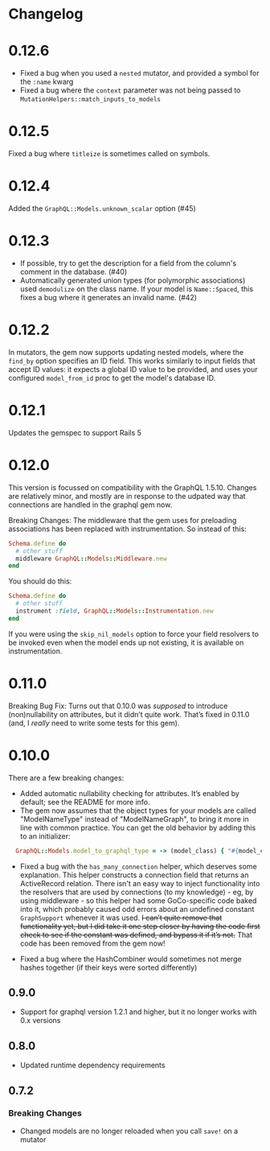 # Changelog

# 0.12.6
- Fixed a bug when you used a `nested` mutator, and provided a symbol for the `:name` kwarg
- Fixed a bug where the `context` parameter was not being passed to `MutationHelpers::match_inputs_to_models`

# 0.12.5
Fixed a bug where `titleize` is sometimes called on symbols.

# 0.12.4
Added the `GraphQL::Models.unknown_scalar` option (#45)

# 0.12.3
- If possible, try to get the description for a field from the column's comment in the database. (#40)
- Automatically generated union types (for polymorphic associations) used `demodulize` on the class name. If your model is `Name::Spaced`, this fixes a bug where it generates an invalid name. (#42)

# 0.12.2
In mutators, the gem now supports updating nested models, where the `find_by` option specifies an ID field. This works similarly
to input fields that accept ID values: it expects a global ID value to be provided, and uses your configured `model_from_id` proc
to get the model's database ID.

# 0.12.1
Updates the gemspec to support Rails 5

# 0.12.0
This version is focussed on compatibility with the GraphQL 1.5.10. Changes are relatively minor, and mostly are in response to the udpated way that connections are handled in the graphql gem now.

Breaking Changes:
The middleware that the gem uses for preloading associations has been replaced with instrumentation. So instead of this:
```ruby
Schema.define do
  # other stuff
  middleware GraphQL::Models::Middleware.new
end
```
You should do this:
```ruby
Schema.define do
  # other stuff
  instrument :field, GraphQL::Models::Instrumentation.new
end
```
If you were using the `skip_nil_models` option to force your field resolvers to be invoked even when the model ends up not existing, it is available on instrumentation.

# 0.11.0
Breaking Bug Fix: Turns out that 0.10.0 was _supposed_ to introduce (non)nullability on attributes, but it didn’t quite work. That’s
fixed in 0.11.0 (and, I _really_ need to write some tests for this gem).

# 0.10.0
There are a few breaking changes:
- Added automatic nullability checking for attributes. It’s enabled by default; see the README for more info.
- The gem now assumes that the object types for your models are called "ModelNameType" instead of "ModelNameGraph",
  to bring it more in line with common practice. You can get the old behavior by adding this to an initializer:

```ruby
  GraphQL::Models.model_to_graphql_type = -> (model_class) { "#{model_class.name}Graph".safe_constantize }
```

- Fixed a bug with the `has_many_connection` helper, which deserves some explanation. This helper constructs a
  connection field that returns an ActiveRecord relation. There isn't an easy way to inject functionality into the resolvers
  that are used by connections (to my knowledge) - eg, by using middleware - so this helper had some GoCo-specific code
  baked into it, which probably caused odd errors about an undefined constant `GraphSupport` whenever it was used. ~~I can’t
  quite remove that functionality yet, but I did take it one step closer by having the code first check to see if the constant
  was defined, and bypass it if it’s not.~~ That code has been removed from the gem now!

- Fixed a bug where the HashCombiner would sometimes not merge hashes together (if their keys were sorted differently)

## 0.9.0
- Support for graphql version 1.2.1 and higher, but it no longer works with 0.x versions

## 0.8.0
- Updated runtime dependency requirements

## 0.7.2

### Breaking Changes
- Changed models are no longer reloaded when you call `save!` on a mutator
